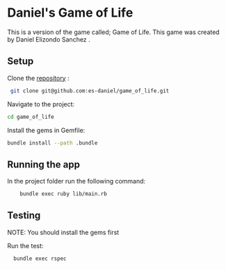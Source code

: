 # Daniel's Game of Life

This is a version of the game called; Game of Life.
This game was created by Daniel Elizondo Sanchez .

## Setup

Clone the  [repository](https://github.com/es-daniel/game_of_life) :

```bash
 git clone git@github.com:es-daniel/game_of_life.git
```

Navigate to the project:

```bash
cd game_of_life
```

Install the gems in Gemfile:

```bash
bundle install --path .bundle
```

## Running the app

In the project folder run the following command:

```bash
    bundle exec ruby lib/main.rb
```

## Testing

NOTE: You should install the gems first

Run the test:

```bash
  bundle exec rspec
```

